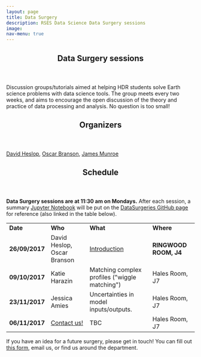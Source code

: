 ```yaml
---
layout: page
title: Data Surgery
description: RSES Data Science Data Surgery sessions
image: 
nav-menu: true
--- 
```


<section id="main" class="style2">
	<div class="inner">
		<header class="major">
			<h1>Data Surgery sessions</h1>
		</header>
		<p>Discussion groups/tutorials aimed at helping HDR students solve Earth science problems with data science tools. The group meets every two weeks, and aims to encourage the open discussion of the theory and practice of data processing and analysis. No question is too small!</p>
		<header class="minor">
			<h2>Organizers</h2>
		</header>
		<a href="http://rses.anu.edu.au/people/david-heslop">David Heslop</a>,
		<a href="http://rses.anu.edu.au/people/oscar-branson">Oscar Branson</a>,
		<a href="http://www.physics.mun.ca/~jmunroe/">James Munroe</a>
		<p></p>
		<header class="minor">
			<h2>Schedule</h2>
		</header>
		<p> <b>Data Surgery sessions are at 11:30 am on Mondays.</b> After each session, a summary <a href="http://jupyter.org/" target="_blank">Jupyter Notebook</a> will be put on the <a href="https://github.com/rses-datascience/DataSurgeries" target="_blank">DataSurgeries GitHub page</a> for reference (also linked in the table below).</p>
		<table>
			<tr>
				<td><b>Date</b></td>
				<td><b>Who</b></td>
				<td><b>What</b></td>
				<td><b>Where</b></td>
			</tr>
			<tr>
				<td><b>26/09/2017</b></td>
				<td>David Heslop, Oscar Branson</td>
				<td><a href="https://nbviewer.jupyter.org/github/rses-datascience/DataSurgeries/blob/master/01_Intro/Intro_to_Python_and_Jupyter.ipynb" target="_blank">Introduction</a></td>
				<td><b>RINGWOOD ROOM, J4</b></td>
			</tr>
			<tr>
				<td><b>09/10/2017</b></td>
				<td>Katie Harazin</td>
				<td>Matching complex profiles ("wiggle matching")</td>
				<td>Hales Room, J7</td>
			</tr>
			<tr>
				<td><b>23/11/2017</b></td>
				<td>Jessica Amies</td>
				<td>Uncertainties in model inputs/outputs.</td>
				<td>Hales Room, J7</td>
			</tr>
			<tr>
				<td><b>06/11/2017</b></td>
				<td><a href="https://goo.gl/forms/pq1FIkvxYlrQD8t62" target="_blank">Contact us!</a></td>
				<td>TBC</td>
				<td>Hales Room, J7</td>
			</tr>
			<!-- <tr>
				<td><b>20/11/2017</b></td>
				<td>TBC</td>
				<td>TBC</td>
				<td>Hales Room, J7</td>
			</tr> -->
			<!-- <tr>
				<td><b></b></td>
				<td></td>
				<td></td>
				<td>Hales Room, J7</td>
			</tr> -->
		</table>
		<p> If you have an idea for a future surgery, please get in touch! You can fill out <a href="https://goo.gl/forms/pq1FIkvxYlrQD8t62" target="_blank"> this form</a>, email us, or find us around the department.</p>
	</div>
</section>

